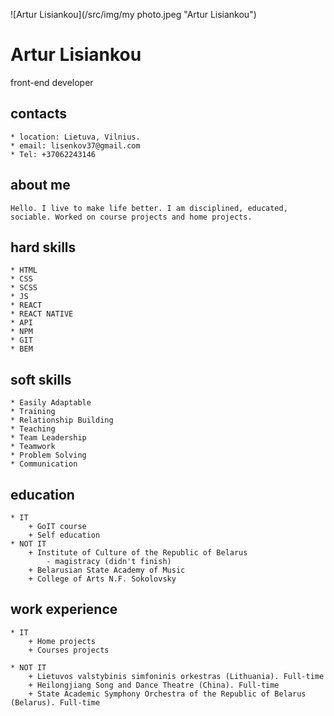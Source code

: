 ![Artur Lisiankou](/src/img/my photo.jpeg "Artur Lisiankou")
# Artur Lisiankou
front-end developer

## contacts
    * location: Lietuva, Vilnius.
    * email: lisenkov37@gmail.com
    * Tel: +37062243146

## about me
    Hello. I live to make life better. I am disciplined, educated, sociable. Worked on course projects and home projects.

## hard skills
    * HTML
    * CSS 
    * SCSS
    * JS
    * REACT
    * REACT NATIVE
    * API
    * NPM
    * GIT
    * BEM

## soft skills
    * Easily Adaptable
    * Training
    * Relationship Building
    * Teaching
    * Team Leadership
    * Teamwork
    * Problem Solving
    * Communication

## education
    * IT
        + GoIT course
        + Self education
    * NOT IT
        + Institute of Culture of the Republic of Belarus
            - magistracy (didn't finish)
        + Belarusian State Academy of Music
        + College of Arts N.F. Sokolovsky

## work experience
    * IT
        + Home projects
        + Courses projects

    * NOT IT
        + Lietuvos valstybinis simfoninis orkestras (Lithuania). Full-time
        + Heilongjiang Song and Dance Theatre (China). Full-time
        + State Academic Symphony Orchestra of the Republic of Belarus (Belarus). Full-time

